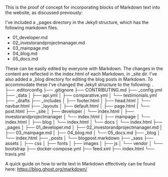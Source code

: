 This is the proof of concept for incorporating blocks of Markdown text into the website, as discussed previously:

I've included a _pages directory in the Jekyll structure, which has the following markdown files.

- 01_developer.md
- 02_investorandprojectmanager.md
- 03_mainpage.md
- 04_blog.md
- 05_docs.md

These can be easily edited by everyone with Markdown. The changes in the content are reflected in the index.html of each Markdown, in _site dir. I've also added a _blog directory for editing the blog posts in Markdown.
To accommodate these I've changed the Jekyll structure to the following:
 .
├── .editorconfig
├── .gitignore
├── CONTRIBUTING.md
├── _config.yml
├── _data
│   ├── api.yml
│   ├── comparative.yml
│   └── testimonials.yml
├── _drafts
├── _includes
│   ├── footer.html
│   ├── head.html
│   └── navbar.html
├── _layouts
│   ├── default.html
│   ├── page.html
│   └── post.html
├── _site
│   ├── developer
│       └── index.html
│   ├──  investorandprojectmanager
│       └── index.html
│   ├──  mainpage
│       └── index.html
│   ├──  blog
│       └── index.html
│   └── docs
│       └── index.html
├── _pages
│   ├──  01_developer.md
│   ├──  02_investorandprojectmanager.md
│   ├──  03_mainpage.md
│   ├──  04_blog.md
│   └──  05_docs.md
├── _blog
│   └──  index.html
├── _posts
│   └──  blogpost.markdown
├── _sass
├── assets
│   ├── css
│   ├── fonts
│   ├── images
│   ├── js
│   └── vendor
│       └── bootstrap
├── docker-compose.yml
├── feed.xml
├── index.html
└── travis.yml


A quick guide on how to write text in Markdown effectively can be found here:
https://blog.ghost.org/markdown/
